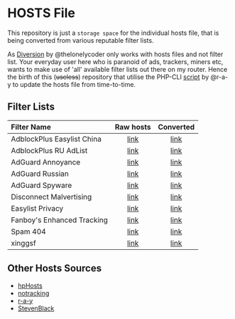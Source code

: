 # HOSTS File
This repository is just a `storage space` for the individual hosts file, that is being converted from various reputable filter lists. 

As [Diversion](https://diversion.ch/) by @thelonelycoder only works with hosts files and not filter list. Your everyday user here who is paranoid of ads, trackers, miners etc, wants to make use of 'all' available filter lists out there on my router. Hence the birth of this (~~useless~~) repository that utilise the PHP-CLI [script](https://github.com/r-a-y/mobile-hosts/blob/master/converter.php) by @r-a-y to update the hosts file from time-to-time.

## Filter Lists
Filter Name | Raw hosts | Converted 
:--- | :---: | :---:
AdblockPlus Easylist China | [link](https://easylist-downloads.adblockplus.org/easylistchina.txt) | [link](https://raw.githubusercontent.com/josiahkqs/adhost/master/hosts-list/ABP-CN.txt)
AdblockPlus RU AdList | [link](https://easylist-downloads.adblockplus.org/advblock.txt) | [link](https://raw.githubusercontent.com/josiahkqs/adhost/master/hosts-list/ABP-RU.txt)
AdGuard Annoyance | [link](https://filters.adtidy.org/extension/chromium/filters/14.txt) | [link](https://raw.githubusercontent.com/josiahkqs/adhost/master/hosts-list/AdguardAnnoyance.txt)
AdGuard Russian | [link](https://filters.adtidy.org/extension/chromium/filters/1.txt) | [link](https://raw.githubusercontent.com/josiahkqs/adhost/master/hosts-list/AdGuardRussian.txt)
AdGuard Spyware | [link](https://filters.adtidy.org/extension/chromium/filters/3.txt) | [link](https://raw.githubusercontent.com/josiahkqs/adhost/master/hosts-list/AdguardSpyware.txt)
Disconnect Malvertising | [link](https://s3.amazonaws.com/lists.disconnect.me/simple_malvertising.txt) | [link](https://raw.githubusercontent.com/josiahkqs/adhost/master/hosts-list/DisconnectMalvertising.txt)
Easylist Privacy | [link](https://easylist.to/easylist/easyprivacy.txt) | [link](https://raw.githubusercontent.com/josiahkqs/adhost/master/hosts-list/EasyPrivacy.txt)
Fanboy's Enhanced Tracking | [link](https://www.fanboy.co.nz/enhancedstats.txt) |[link](https://raw.githubusercontent.com/josiahkqs/adhost/master/hosts-list/FanboyEnhancedTracking.txt)
Spam 404 | [link](https://raw.githubusercontent.com/Dawsey21/Lists/master/adblock-list.txt) | [link](https://raw.githubusercontent.com/josiahkqs/adhost/master/hosts-list/Spam404.txt)
xinggsf | [link](https://raw.githubusercontent.com/xinggsf/Adblock-Plus-Rule/master/ABP-FX.txt) | [link](https://raw.githubusercontent.com/josiahkqs/adhost/master/hosts-list/xinggsf.txt)

## Other Hosts Sources
- [hpHosts](https://hosts-file.net)
- [notracking](https://github.com/notracking/hosts-blocklists)
- [r-a-y](https://github.com/r-a-y/mobile-hosts)
- [StevenBlack](https://github.com/StevenBlack/hosts)
